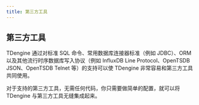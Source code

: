 ```yaml
---
title: 第三方工具
---
```


## 第三方工具

TDengine 通过对标准 SQL 命令、常用数据库连接器标准（例如 JDBC）、ORM 以及其他流行时序数据库写入协议（例如 InfluxDB Line Protocol、OpenTSDB JSON、OpenTSDB Telnet 等）的支持可以使 TDengine 非常容易和第三方工具共同使用。

对于支持的第三方工具，无需任何代码，你只需要做简单的配置，就可以将 TDengine 与第三方工具无缝集成起来。

